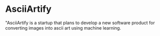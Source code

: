 # AsciiArtify
"AsciiArtify is a startup that plans to develop a new software product for converting images into ascii art using machine learning.
